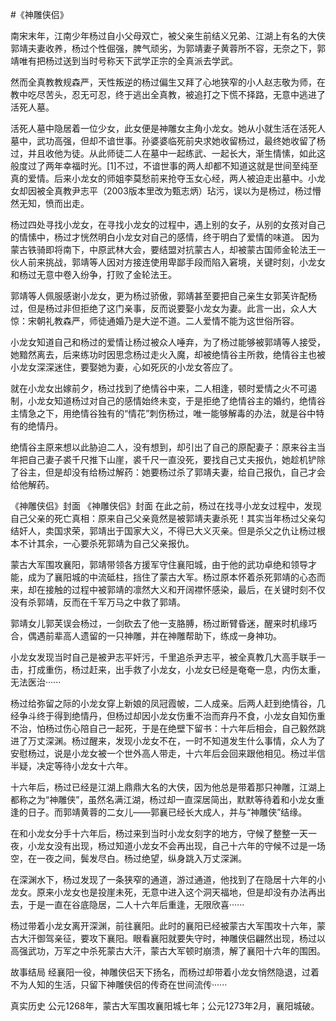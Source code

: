 #《神雕侠侣》

南宋末年，江南少年杨过自小父母双亡，被父亲生前结义兄弟、江湖上有名的大侠郭靖夫妻收养，杨过个性倔强，脾气顽劣，为郭靖妻子黄蓉所不容，无奈之下，郭靖唯有把杨过送到当时号称天下武学正宗的全真派去学武。

然而全真教教规森严，天性叛逆的杨过偏生又拜了心地狭窄的小人赵志敬为师，在教中吃尽苦头，忍无可忍，终于逃出全真教，被追打之下慌不择路，无意中逃进了活死人墓。

活死人墓中隐居着一位少女，此女便是神雕女主角小龙女。她从小就生活在活死人墓中，武功高强，但却不谙世事。孙婆婆临死前央求她收留杨过，最终她收留了杨过，并且收他为徒。从此师徒二人在墓中一起练武、一起长大，渐生情愫，如此这般度过了两年幸福时光。[1]不过，不谙世事的两人却都不知道这就是世间至纯至真的爱情。后来小龙女的师姐李莫愁前来抢夺玉女心经，两人被迫走出墓中。小龙女却因被全真教尹志平（2003版本里改为甄志炳）玷污，误以为是杨过，杨过懵然无知，愤而出走。

杨过四处寻找小龙女，在寻找小龙女的过程中，遇上别的女子，从别的女孩对自己的情愫中，杨过才恍然明白小龙女对自己的感情，终于明白了爱情的味道。 因为蒙古铁骑即将南下，中原武林大会，要结盟对抗蒙古人，却被蒙古国师金轮法王一伙人前来挑战，郭靖等人因对方接连使用卑鄙手段而陷入窘境，关键时刻，小龙女和杨过无意中卷入纷争，打败了金轮法王。

郭靖等人佩服感谢小龙女，更为杨过骄傲，郭靖甚至要把自己亲生女郭芙许配杨过，但是杨过非但拒绝了这门亲事，反而说要娶小龙女为妻。此言一出，众人大惊：宋朝礼教森严，师徒通婚乃是大逆不道。二人爱情不能为这世俗所容。

小龙女知道自己和杨过的爱情让杨过被众人唾弃，为了杨过能够被郭靖等人接受，她黯然离去，后来练功时因思念杨过走火入魔，却被绝情谷主所救，绝情谷主也被小龙女深深迷住，要娶她为妻，心如死灰的小龙女答应了。

就在小龙女出嫁前夕，杨过找到了绝情谷中来，二人相逢，顿时爱情之火不可遏制，小龙女知道杨过对自己的感情始终未变，于是拒绝了绝情谷主的婚约，绝情谷主情急之下，用绝情谷独有的“情花”刺伤杨过，唯一能够解毒的办法，就是谷中特有的绝情丹。

绝情谷主原来想以此胁迫二人，没有想到，却引出了自己的原配妻子：原来谷主当年把自己妻子裘千尺推下山崖，裘千尺一直没死，要找自己丈夫报仇，她趁机铲除了谷主，但是却没有给杨过解药：她要杨过杀了郭靖夫妻，给自己报仇，自己才会给他解药。

《神雕侠侣》封面
《神雕侠侣》封面
在此之前，杨过在找寻小龙女过程中，发现自己父亲的死亡真相：原来自己父亲竟然是被郭靖夫妻杀死！其实当年杨过父亲勾结奸人，卖国求荣，郭靖出于国家大义，不得已大义灭亲。但是杀父之仇让杨过根本不计其余，一心要杀死郭靖为自己父亲报仇。

蒙古大军围攻襄阳，郭靖带领各方援军守住襄阳城，由于他的武功卓绝和领导才能，成为了襄阳城的中流砥柱，挡住了蒙古大军。杨过原本怀着杀死郭靖的心态而来，却在接触的过程中被郭靖的凛然大义和开阔襟怀感染，最后，在关键时刻不仅没有杀郭靖，反而在千军万马之中救了郭靖。

郭靖女儿郭芙误会杨过，一剑砍去了他一支胳膊，杨过断臂昏迷，醒来时机缘巧合，偶遇前辈高人遗留的一只神雕，并在神雕帮助下，练成一身神功。

小龙女发现当时自己是被尹志平奸污，千里追杀尹志平，被全真教几大高手联手一击，打成重伤，杨过赶来，出手救了小龙女，小龙女已经是奄奄一息，内伤太重，无法医治······

杨过给弥留之际的小龙女穿上新娘的凤冠霞帔，二人成亲。后两人赶到绝情谷，几经争斗终于得到绝情丹，但杨过却因小龙女伤重不治而弃丹不食，小龙女自知伤重不治，怕杨过伤心陪自己一起死，于是在绝壁下留书：十六年后相会，自己毅然跳进了万丈深渊。杨过醒来，发现小龙女不在，一时不知道发生什么事情，众人为了安慰杨过，说是小龙女被一个世外高人带走，十六年后会回来跟他相见。杨过半信半疑，决定等待小龙女十六年。

十六年后，杨过已经是江湖上鼎鼎大名的大侠，因为他总是带着那只神雕，江湖上都称之为“神雕侠”，虽然名满江湖，杨过却一直深居简出，默默等待着和小龙女重逢的日子。而郭靖黄蓉的二女儿——郭襄已经长大成人，并与“神雕侠”结缘。

在和小龙女分手十六年后，杨过来到当时小龙女刻字的地方，守候了整整一天一夜，小龙女没有出现，杨过知道小龙女不会再出现，自己十六年的守候不过是一场空，在一夜之间，鬓发尽白。杨过绝望，纵身跳入万丈深渊。

在深渊水下，杨过发现了一条狭窄的通道，游过通道，他找到了在隐居十六年的小龙女。原来小龙女也是投崖未死，无意中进入这个洞天福地，但是却没有办法再出去，于是一直在谷底隐居，二人十六年后重逢，无限欣喜······

杨过带着小龙女离开深渊，前往襄阳。此时的襄阳已经被蒙古大军围攻十六年，蒙古大汗御驾亲征，要攻下襄阳。眼看襄阳就要失守时，神雕侠侣翩然出现，杨过以高强武功，万军之中杀死蒙古大汗，蒙古大军顿时崩溃，解了襄阳十六年的围困。

故事结局
经襄阳一役，神雕侠侣天下扬名，而杨过却带着小龙女悄然隐退，过着不为人知的生活，只留下神雕侠侣的传奇在世间流传······

真实历史
公元1268年，蒙古大军围攻襄阳城七年；公元1273年2月，襄阳城破。